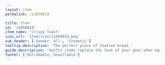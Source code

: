 ```yaml
---
layout: item
permalink: /11050019

title: Item
id: '11050019'
item_name: 'Crispy Toast'
icon_url: 'item/icon/11050019.png'
sub_header: ['Gender: All', 'Cosmetic']
tooltip_description: 'The perfect piece of toasted bread.'
guide_description: 'Outfit items replace the look of your gear when equipped.'
footer: ['Untradable, Unsellable']
---
```

